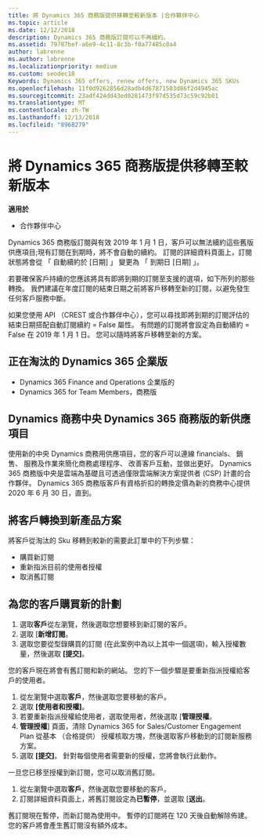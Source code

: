 ```yaml
---
title: 將 Dynamics 365 商務版提供移轉至較新版本 |合作夥伴中心
ms.topic: article
ms.date: 12/12/2018
description: Dynamics 365 商務版訂閱可以不再續約。
ms.assetid: 79787bef-a6e9-4c11-8c3b-f0a77485c0a4
author: labrenne
ms.author: labrenne
ms.localizationpriority: medium
ms.custom: seodec18
Keywords: Dynamics 365 offers, renew offers, new Dynamics 365 SKUs
ms.openlocfilehash: 11f0d9262856d28adb4d67871503d86f2d4945ac
ms.sourcegitcommit: 23adf424dd43ed0281473f97d535d73c59c92b01
ms.translationtype: MT
ms.contentlocale: zh-TW
ms.lasthandoff: 12/13/2018
ms.locfileid: "8968279"
---
```

# <a name="migrate-dynamics-365-business-edition-offers-to-newer-versions"></a>將 Dynamics 365 商務版提供移轉至較新版本 

**適用於**

- 合作夥伴中心

Dynamics 365 商務版訂閱與有效 2019 年 1 月 1 日，客戶可以無法續約這些舊版供應項目;現有訂閱在到期時，將不會自動的續約。 訂閱的詳細資料頁面上，訂閱狀態將會從 「 自動續約於 [日期] 」 變更為 「 到期日 [日期] 」。

若要確保客戶持續的您應該將具有即將到期的訂閱至支援的選項，如下所列的那些轉換。 我們建議在年度訂閱的結束日期之前將客戶移轉至新的訂閱，以避免發生任何客戶服務中斷。

如果您使用 API （CREST 或合作夥伴中心），您可以尋找即將到期的訂閱評估的結束日期搭配自動訂閱續約 = False 屬性。 有問題的訂閱將會設定為自動續約 = False 在 2019 年 1 月 1 日。 您可以隨時將客戶移轉至新的方案。 

## <a name="the-dynamics-365-business-editions-being-retired"></a>正在淘汰的 Dynamics 365 企業版

- Dynamics 365 Finance and Operations 企業版的
- Dynamics 365 for Team Members，商務版

## <a name="dynamics-business-central---the-dynamics-365-business-edition-new-offers"></a>Dynamics 商務中央 Dynamics 365 商務版的新供應項目

使用新的中央 Dynamics 商務用供應項目，您的客戶可以連線 financials、 銷售、 服務及作業來簡化商務處理程序、 改善客戶互動，並做出更好。 Dynamics 365 商務版中央是雲端為基礎且可透過僅限雲端解決方案提供者 (CSP) 計畫的合作夥伴。
Dynamics 365 商務版客戶有資格折扣的轉換定價為新的商務中心提供 2020 年 6 月 30 日，直到。

## <a name="transition-customers-to-new-product-plans"></a>將客戶轉換到新產品方案

 將客戶從淘汰的 Sku 移轉到較新的需要此訂單中的下列步驟：

- 購買新訂閱
- 重新指派目前的使用者授權
- 取消舊訂閱

## <a name="purchase-the-new-plan-for-your-customer"></a>為您的客戶購買新的計劃

1. 選取**客戶**從左瀏覽，然後選取您想要移到新訂閱的客戶。
2. 選取 [**新增訂閱**。
3. 選取您要從型錄購買的訂閱 (在此案例中為以上其中一個選項)，輸入授權數量，然後選取 **\[提交\]**。 

您的客戶現在將會有舊訂閱和新的網站。 您的下一個步驟是要重新指派授權給客戶的使用者。

1. 從左瀏覽中選取**客戶**，然後選取您要移動的客戶。
2. 選取 **\[使用者和授權\]**。
3. 若要重新指派授權給使用者，選取使用者，然後選取 [**管理授權**。 
4. **管理授權**\] 頁面，清除 Dynamics 365 for Sales/Customer Engagement Plan 從基本 （合格提供） 授權核取方塊，然後選取客戶移動到的訂閱新服務方案。 
5. 選取 **\[提交\]**。 針對每個使用者需要新的授權，您將會執行此動作。 

一旦您已移至授權到新訂閱，您可以取消舊訂閱。 

1. 從左瀏覽中選取**客戶**，然後選取您要移動的客戶。
2. 訂閱詳細資料頁面上，將舊訂閱設定為**已暫停**，並選取 [**送出**。

舊訂閱現在暫停，而新訂閱為使用中。 暫停的訂閱將在 120 天後自動解除佈建。 您的客戶將會產生舊訂閱沒有額外成本。